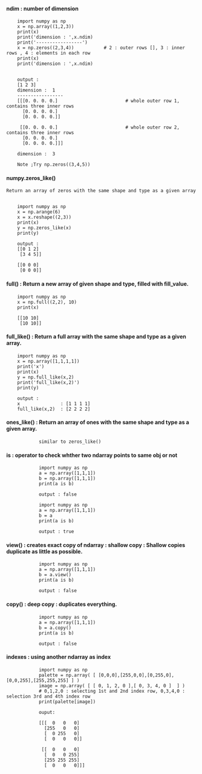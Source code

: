 #### ndim : number of  dimension

        import numpy as np
        x = np.array((1,2,3))
        print(x)
        print('dimension : ',x.ndim)
        print('-----------------')
        x = np.zeros((2,3,4))           # 2 : outer rows [], 3 : inner rows , 4 : elements in each row
        print(x)
        print('dimension : ',x.ndim)


        output : 
        [1 2 3]
        dimension :  1
        -----------------
        [[[0. 0. 0. 0.]                         # whole outer row 1, contains three inner rows 
          [0. 0. 0. 0.]
          [0. 0. 0. 0.]]

         [[0. 0. 0. 0.]                         # whole outer row 2, contains three inner rows        
          [0. 0. 0. 0.]
          [0. 0. 0. 0.]]]
          
        dimension :  3
        
        Note ;Try np.zeros((3,4,5))
        
#### numpy.zeros_like()

    Return an array of zeros with the same shape and type as a given array
    

        import numpy as np
        x = np.arange(6)
        x = x.reshape((2,3))
        print(x)
        y = np.zeros_like(x)
        print(y)

        output : 
        [[0 1 2]
         [3 4 5]]

        [[0 0 0]
         [0 0 0]]
         
         
#### full() : Return a new array of given shape and type, filled with fill_value.

        import numpy as np
        x = np.full((2,2), 10)
        print(x)

        [[10 10]
         [10 10]]

#### full_like() : Return a full array with the same shape and type as a given array.

        import numpy as np
        x = np.array([1,1,1,1])
        print('x')
        print(x)
        y = np.full_like(x,2)
        print('full_like(x,2)')
        print(y)

        output : 
        x               : [1 1 1 1]
        full_like(x,2)  : [2 2 2 2]
        
#### ones_like() : Return an array of ones with the same shape and type as a given array.   
                
                similar to zeros_like()
                
                
#### is : operator to check whther two ndarray points to same obj or not

                import numpy as np
                a = np.array([1,1,1])
                b = np.array([1,1,1])
                print(a is b)

                output : false 

                import numpy as np
                a = np.array([1,1,1])
                b = a
                print(a is b)

                output : true


#### view()  : creates exact copy of ndarray : shallow copy : Shallow copies duplicate as little as possible. 

                import numpy as np
                a = np.array([1,1,1])
                b = a.view()
                print(a is b)

                output : false
                
#### copy() : deep copy : duplicates everything. 

                import numpy as np
                a = np.array([1,1,1])
                b = a.copy()
                print(a is b)

                output : false


#### indexes : using another ndarray as index

                import numpy as np
                palette = np.array( [ [0,0,0],[255,0,0],[0,255,0],[0,0,255],[255,255,255] ] )
                image = np.array( [ [ 0, 1, 2, 0 ],[ 0, 3, 4, 0 ]  ] )
                # 0,1,2,0 : selecting 1st and 2nd index row, 0,3,4,0 : selection 3rd and 4th index row
                print(palette[image])

                ouput: 
                
                [[[  0   0   0]
                  [255   0   0]
                  [  0 255   0]
                  [  0   0   0]]

                 [[  0   0   0]
                  [  0   0 255]
                  [255 255 255]
                  [  0   0   0]]]

#### 
                
